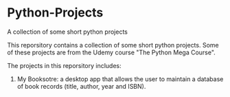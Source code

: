 # Python-Projects
A collection of some short python projects

This reporsitory contains a collection of some short python projects. Some of these projects are from the Udemy course "The Python Mega Course".

The projects in this reporsitory includes:
1. My Booksotre: a desktop app that allows the user to maintain a database of book records (title, author, year and ISBN).
